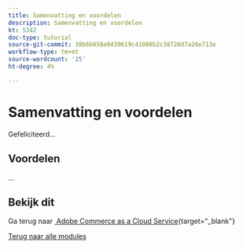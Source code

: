 ```yaml
---
title: Samenvatting en voordelen
description: Samenvatting en voordelen
kt: 5342
doc-type: tutorial
source-git-commit: 38b6b858e0439619c41008b2c38720d7a26e713e
workflow-type: tm+mt
source-wordcount: '25'
ht-degree: 4%

---
```


# Samenvatting en voordelen

Gefeliciteerd...

## Voordelen

...

## Bekijk dit

Ga terug naar [&#x200B; Adobe Commerce as a Cloud Service &#x200B;](./accs.md){target="_blank"}

[Terug naar alle modules](../../../overview.md)
